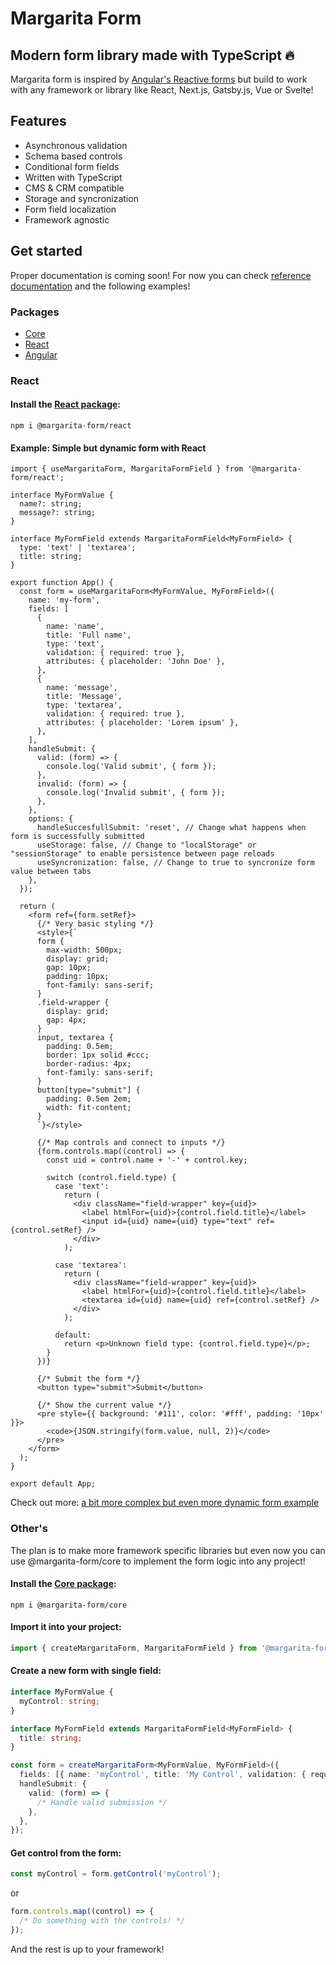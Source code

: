 # Margarita Form

## Modern form library made with TypeScript 🔥

Margarita form is inspired by [Angular's Reactive forms](https://angular.io/guide/reactive-forms) but build to work with any framework or library like React, Next.js, Gatsby.js, Vue or Svelte!

## Features

- Asynchronous validation
- Schema based controls
- Conditional form fields
- Written with TypeScript
- CMS & CRM compatible
- Storage and syncronization
- Form field localization
- Framework agnostic

## Get started

Proper documentation is coming soon!
For now you can check [reference documentation](https://margarita-form.github.io/margarita-form/modules.html) and the following examples!

### Packages

- [Core](https://www.npmjs.com/package/@margarita-form/core)
- [React](https://www.npmjs.com/package/@margarita-form/react)
- [Angular](https://www.npmjs.com/package/@margarita-form/angular)

### React

#### Install the [React package](https://www.npmjs.com/package/@margarita-form/react):

```
npm i @margarita-form/react
```

#### Example: Simple but dynamic form with React

```tsx
import { useMargaritaForm, MargaritaFormField } from '@margarita-form/react';

interface MyFormValue {
  name?: string;
  message?: string;
}

interface MyFormField extends MargaritaFormField<MyFormField> {
  type: 'text' | 'textarea';
  title: string;
}

export function App() {
  const form = useMargaritaForm<MyFormValue, MyFormField>({
    name: 'my-form',
    fields: [
      {
        name: 'name',
        title: 'Full name',
        type: 'text',
        validation: { required: true },
        attributes: { placeholder: 'John Doe' },
      },
      {
        name: 'message',
        title: 'Message',
        type: 'textarea',
        validation: { required: true },
        attributes: { placeholder: 'Lorem ipsum' },
      },
    ],
    handleSubmit: {
      valid: (form) => {
        console.log('Valid submit', { form });
      },
      invalid: (form) => {
        console.log('Invalid submit', { form });
      },
    },
    options: {
      handleSuccesfullSubmit: 'reset', // Change what happens when form is successfully submitted
      useStorage: false, // Change to "localStorage" or "sessionStorage" to enable persistence between page reloads
      useSyncronization: false, // Change to true to syncronize form value between tabs
    },
  });

  return (
    <form ref={form.setRef}>
      {/* Very basic styling */}
      <style>{`
      form {
        max-width: 500px;
        display: grid;
        gap: 10px;
        padding: 10px;
        font-family: sans-serif;
      }
      .field-wrapper {
        display: grid;
        gap: 4px;
      }
      input, textarea {
        padding: 0.5em;
        border: 1px solid #ccc;
        border-radius: 4px;
        font-family: sans-serif;
      }
      button[type="submit"] {
        padding: 0.5em 2em;
        width: fit-content;
      } 
      `}</style>

      {/* Map controls and connect to inputs */}
      {form.controls.map((control) => {
        const uid = control.name + '-' + control.key;

        switch (control.field.type) {
          case 'text':
            return (
              <div className="field-wrapper" key={uid}>
                <label htmlFor={uid}>{control.field.title}</label>
                <input id={uid} name={uid} type="text" ref={control.setRef} />
              </div>
            );

          case 'textarea':
            return (
              <div className="field-wrapper" key={uid}>
                <label htmlFor={uid}>{control.field.title}</label>
                <textarea id={uid} name={uid} ref={control.setRef} />
              </div>
            );

          default:
            return <p>Unknown field type: {control.field.type}</p>;
        }
      })}

      {/* Submit the form */}
      <button type="submit">Submit</button>

      {/* Show the current value */}
      <pre style={{ background: '#111', color: '#fff', padding: '10px' }}>
        <code>{JSON.stringify(form.value, null, 2)}</code>
      </pre>
    </form>
  );
}

export default App;
```

Check out more: [a bit more complex but even more dynamic form example](https://github.com/margarita-form/margarita-form/blob/main/apps/baking-oven/src/app/app.tsx)

### Other's

The plan is to make more framework specific libraries but even now you can use @margarita-form/core to implement the form logic into any project!

#### Install the [Core package](https://www.npmjs.com/package/@margarita-form/core):

```
npm i @margarita-form/core
```

#### Import it into your project:

```typescript
import { createMargaritaForm, MargaritaFormField } from '@margarita-form/core';
```

#### Create a new form with single field:

```typescript
interface MyFormValue {
  myControl: string;
}

interface MyFormField extends MargaritaFormField<MyFormField> {
  title: string;
}

const form = createMargaritaForm<MyFormValue, MyFormField>({
  fields: [{ name: 'myControl', title: 'My Control', validation: { required: true } }],
  handleSubmit: {
    valid: (form) => {
      /* Handle valid submission */
    },
  },
});
```

#### Get control from the form:

```typescript
const myControl = form.getControl('myControl');
```

or

```typescript
form.controls.map((control) => {
  /* Do something with the controls! */
});
```

And the rest is up to your framework!
